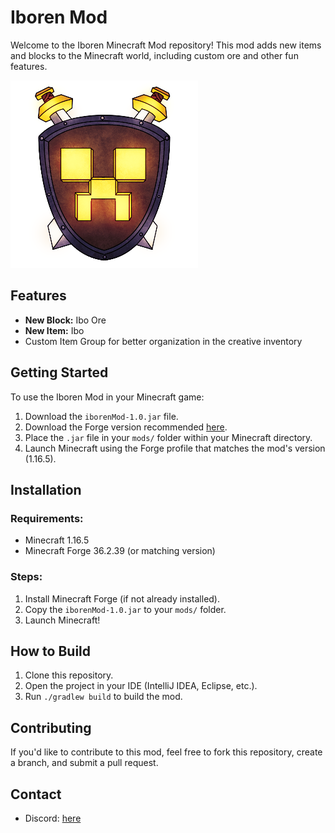 # Iboren Mod

Welcome to the Iboren Minecraft Mod repository! This mod adds new items and blocks to the Minecraft world, including custom ore and other fun features.

![Mod Logo](src/main/resources/iboren_mod_logo.png)

## Features

- **New Block:** Ibo Ore  
- **New Item:** Ibo  
- Custom Item Group for better organization in the creative inventory  

## Getting Started

To use the Iboren Mod in your Minecraft game:

1. Download the `iborenMod-1.0.jar` file.  
2. Download the Forge version recommended [here](https://files.minecraftforge.net/net/minecraftforge/forge/index_1.16.5.html).  
3. Place the `.jar` file in your `mods/` folder within your Minecraft directory.  
4. Launch Minecraft using the Forge profile that matches the mod's version (1.16.5).  

## Installation

### Requirements:
- Minecraft 1.16.5  
- Minecraft Forge 36.2.39 (or matching version)  

### Steps:
1. Install Minecraft Forge (if not already installed).  
2. Copy the `iborenMod-1.0.jar` to your `mods/` folder.  
3. Launch Minecraft!  

## How to Build

1. Clone this repository.  
2. Open the project in your IDE (IntelliJ IDEA, Eclipse, etc.).  
3. Run `./gradlew build` to build the mod.  

## Contributing

If you'd like to contribute to this mod, feel free to fork this repository, create a branch, and submit a pull request.  

## Contact

- Discord: [here](https://discord.com/users/640955460341727232)
